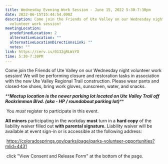 ```yaml
---
title: Wednesday Evening Work Session - June 15, 2022 5:30-7:30pm
date: 2022-06-15T15:44:54.098Z
description: Come join the Friends of Ute Valley on our Wednesday night
  volunteer work session!
meetingLocation:
  predefinedLocation: 2
  alternativeLocation: ""
  alternativeLocationDirectionsLink: ""
  notes: ""
link: https://cerv.is/0132gRLWzYO
time: 5:30-7:30PM
---
```

Come join the Friends of Ute Valley on our Wednesday night volunteer work session! We will be performing closure and restoration tasks in association with the new Ute Valley Regional Trail construction. Please wear pants and closed-toe shoes, bring work gloves, sunscreen, water, and snacks.

**\*\***Meetup location is the newer parking lot located on Ute Valley Trail off Rockrimmon Blvd. (aka - HP / roundabout parking lot)***\***

 You *must* register to participate in this event.

**All minors** participating in the workday **must** turn in a **hard copy** of the liability waiver filled out **with parental signature.** Liability waiver will be available at event sign-in or is accessible at the following address:

 <https://coloradosprings.gov/parks/page/parks-volunteer-opportunities?mlid=4431>

 click "View Consent and Release Form" at the bottom of the page.